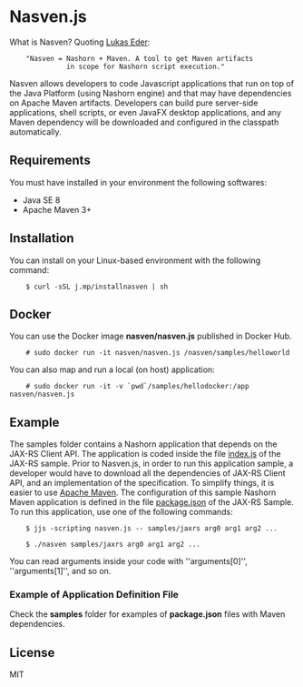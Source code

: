 Nasven.js
=====
What is Nasven? Quoting [Lukas Eder](https://twitter.com/lukaseder):

        "Nasven = Nashorn + Maven. A tool to get Maven artifacts 
                  in scope for Nashorn script execution."

Nasven allows developers to code Javascript applications that run on top of the Java Platform (using Nashorn engine) and that may have dependencies on Apache Maven artifacts. Developers can build pure server-side applications, shell scripts, or even JavaFX desktop applications, and any Maven dependency will be downloaded and configured in the classpath automatically.

## Requirements
You must have installed in your environment the following softwares:
 - Java SE 8
 - Apache Maven 3+

## Installation
You can install on your Linux-based environment with the following command:

        $ curl -sSL j.mp/installnasven | sh

## Docker
You can use the Docker image **nasven/nasven.js** published in Docker Hub.

        # sudo docker run -it nasven/nasven.js /nasven/samples/helloworld

You can also map and run a local (on host) application:

        # sudo docker run -it -v `pwd`/samples/hellodocker:/app nasven/nasven.js

## Example
The samples folder contains a Nashorn application that depends on the JAX-RS Client API. The application is coded inside the file [index.js](samples/jaxrs/index.js) of the JAX-RS sample. Prior to Nasven.js, in order to run this application sample, a developer would have to download all the dependencies of JAX-RS Client API, and an implementation of the specification. To simplify things, it is easier to use [Apache Maven](http://maven.apache.org). The configuration of this sample Nashorn Maven application is defined in the file [package.json](samples/jaxrs/package.json) of the JAX-RS Sample. To run this application, use one of the following commands:

        $ jjs -scripting nasven.js -- samples/jaxrs arg0 arg1 arg2 ...
        
        $ ./nasven samples/jaxrs arg0 arg1 arg2 ...

You can read arguments inside your code with ''arguments[0]'', ''arguments[1]'', and so on.

### Example of Application Definition File
Check the **samples** folder for examples of **package.json** files with Maven dependencies. 

## License
MIT
